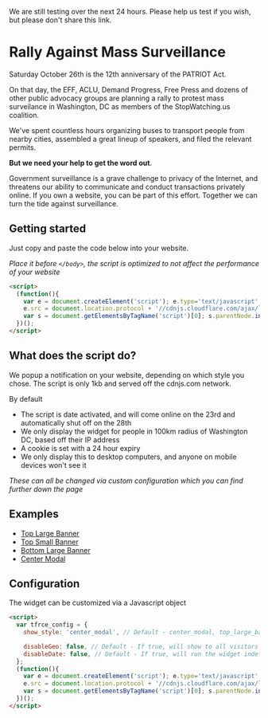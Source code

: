 We are still testing over the next 24 hours. Please help us test if you wish, but please don't share this link.

# Rally Against Mass Surveillance

Saturday October 26th is the 12th anniversary of the PATRIOT Act. 

On that day, the EFF, ACLU, Demand Progress, Free Press and dozens of other public advocacy groups are planning a rally to protest mass surveilance in Washington, DC as members of the StopWatching.us coalition.

We've spent countless hours organizing buses to transport people from nearby cities, assembled a great lineup of speakers, and filed the relevant permits.

**But we need your help to get the word out**. 

Government surveillance is a grave challenge to privacy of the Internet, and threatens our ability to communicate and conduct transactions privately online. If you own a website, you can be part of this effort. Together we can turn the tide against surveillance.


## Getting started

Just copy and paste the code below into your website.

_Place it before `</body>`, the script is optimized to not affect the performance of your website_

```html
<script> 
  (function(){
    var e = document.createElement('script'); e.type='text/javascript'; e.async = true;
    e.src = document.location.protocol + '//cdnjs.cloudflare.com/ajax/libs/tfrce-widget/1/widget.min.js';
    var s = document.getElementsByTagName('script')[0]; s.parentNode.insertBefore(e, s);
  })();
</script>
```

## What does the script do?

We popup a notification on your website, depending on which style you chose. The script is only 1kb and served off the cdnjs.com network.

By default

* The script is date activated, and will come online on the 23rd and automatically shut off on the 28th
* We only display the widget for people in 100km radius of Washington DC, based off their IP address
* A cookie is set with a 24 hour expiry
* We only display this to desktop computers, and anyone on mobile devices won't see it

_These can all be changed via custom configuration which you can find further down the page_

## Examples

* [Top Large Banner](http://tfrce.github.io/widget/example/top_large_banner_example.html)
* [Top Small Banner](http://tfrce.github.io/widget/example/bottom_small_banner_example.html)
* [Bottom Large Banner](http://tfrce.github.io/widget/example/bottom_large_banner_example.html)
* [Center Modal](http://tfrce.github.io/widget/example/center_modal_example.html)

## Configuration

The widget can be customized via a Javascript object

```html
<script> 
  var tfrce_config = {
    show_style: 'center_modal', // Default - center_modal, top_large_banner, bottom_large_banner, bottom_smaller_banner

    disableGeo: false, // Default - If true, will show to all visitors not just those around Washington DC
    disableDate: false, // Default - If true, will run the widget indefinitely and not just inside the configured time frame
  };
  (function(){
    var e = document.createElement('script'); e.type='text/javascript'; e.async = true;
    e.src = document.location.protocol + '//cdnjs.cloudflare.com/ajax/libs/tfrce-widget/1/widget.min.js';
    var s = document.getElementsByTagName('script')[0]; s.parentNode.insertBefore(e, s);
  })();
</script>
```
